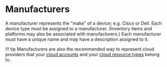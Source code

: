 # Manufacturers

A manufacturer represents the "make" of a device; e.g. Cisco or Dell. Each device type must be assigned to a manufacturer. (Inventory items and platforms may also be associated with manufacturers.) Each manufacturer must have a unique name and may have a description assigned to it.

!!! tip
    Manufacturers are also the recommended way to represent cloud providers that your [cloud accounts](../cloud/cloudaccount.md) and your [cloud resource types](../cloud/cloudresourcetype.md) belong to.
